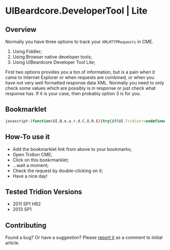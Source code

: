 ﻿UIBeardcore.DeveloperTool | Lite
================================================

## Overview

Normally you have three options to track your `XMLHTTPRequests` in CME.

1. Using Fiddler;
2. Using Browser native developer tools;
3. Using UIBeardcore Developer Tool Lite;

First two options provides you a ton of information, but is a pain when it came to Internet Explorer or when requests are combined, or when you have not very well formatted response data XML.
Normally you need to only check some values which are possibly is in response or just check what response has. If it is your case, then probably option 3 is for you.
 
## Bookmarklet

```javascript
javascript:(function(UI,B,e,a,r,d,C,O,R,E){try{if(UI.Tridion!=undefined)R=UI.document;else{var E=0;while(!(R=UI.frames[E++].Tridion));R=R.getApplicationWindow().document}}catch(ex){alert("Not a Tridion!");return}if(R.getElementById(r))return;E=R[B+"NS"]&&R.documentElement.namespaceURI;E=E?R[B+"NS"](E,O):R[B](O);E[e]("id",r);E[e]("src",C+d);(R[a]("head")[0]||R[a]("body")[0]).appendChild(E)})(window.top,"createElement","setAttribute","getElementsByTagName","UIBeardcoreDevTools","uibc-lite.js","https://cdn.rawgit.com/UIBeardcore/UIBeardcore.DeveloperTool/master/Lite/","script");
```


## How-To use it

  * Add the bookmarklet link from above to your bookmarks;
  * Open Tridion CME;
  * Click on this bookrmarklet;
  * …wait a moment;
  * Check the request by double-clicking on it;
  * Have a nice day!


## Tested Tridion Versions

*	2011 SP1 HR2
*	2013 SP1

## Contributing

Found a bug? Or have a suggestion? Please [report it](http://tridion.uibeardcore.com/2014/08/dev-tool-lite-v-0/ "UIBeardcore.DeveloperTool | Lite") as a comment to initial article.

